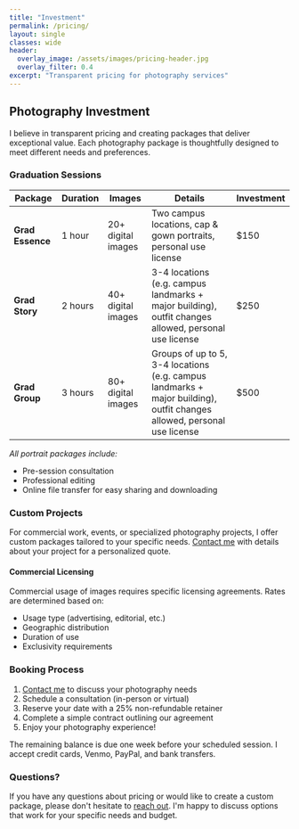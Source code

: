```yaml
---
title: "Investment"
permalink: /pricing/
layout: single
classes: wide
header:
  overlay_image: /assets/images/pricing-header.jpg
  overlay_filter: 0.4
excerpt: "Transparent pricing for photography services"
---
```


## Photography Investment

I believe in transparent pricing and creating packages that deliver exceptional value. Each photography package is thoughtfully designed to meet different needs and preferences.

### Graduation Sessions

| Package              | Duration | Images             | Details                                                                 | Investment |
|----------------------|----------|--------------------|-------------------------------------------------------------------------|------------|
| **Grad Essence**     | 1 hour   | 20+ digital images  | Two campus locations, cap & gown portraits, personal use license         | $150       |
| **Grad Story**       | 2 hours  | 40+ digital images  | 3-4 locations (e.g. campus landmarks + major building), outfit changes allowed, personal use license | $250       |
| **Grad Group** | 3 hours  | 80+ digital images | Groups of up to 5, 3-4 locations (e.g. campus landmarks + major building), outfit changes allowed, personal use license | $500       |



*All portrait packages include:*
- Pre-session consultation
- Professional editing
- Online file transfer for easy sharing and downloading

<!-- ### Landscape Prints

| Size | Fine Art Paper | Metal Print | Framed Print |
|------|---------------|------------|-------------|
| 8x10 | $95 | $150 | $225 |
| 12x18 | $175 | $275 | $375 |
| 16x24 | $250 | $375 | $475 |
| 24x36 | $375 | $525 | $650 |
| 30x45 | $550 | $750 | $950 |

*All prints include:*
- Museum-quality materials
- Signed by the photographer
- Certificate of authenticity
- Free shipping within the continental US -->

### Custom Projects

For commercial work, events, or specialized photography projects, I offer custom packages tailored to your specific needs. [Contact me](/contact/) with details about your project for a personalized quote.

#### Commercial Licensing

Commercial usage of images requires specific licensing agreements. Rates are determined based on:
- Usage type (advertising, editorial, etc.)
- Geographic distribution
- Duration of use
- Exclusivity requirements

### Booking Process

1. [Contact me](/contact/) to discuss your photography needs
2. Schedule a consultation (in-person or virtual)
3. Reserve your date with a 25% non-refundable retainer
4. Complete a simple contract outlining our agreement
5. Enjoy your photography experience!

The remaining balance is due one week before your scheduled session. I accept credit cards, Venmo, PayPal, and bank transfers.

### Questions?

If you have any questions about pricing or would like to create a custom package, please don't hesitate to [reach out](/contact/). I'm happy to discuss options that work for your specific needs and budget.